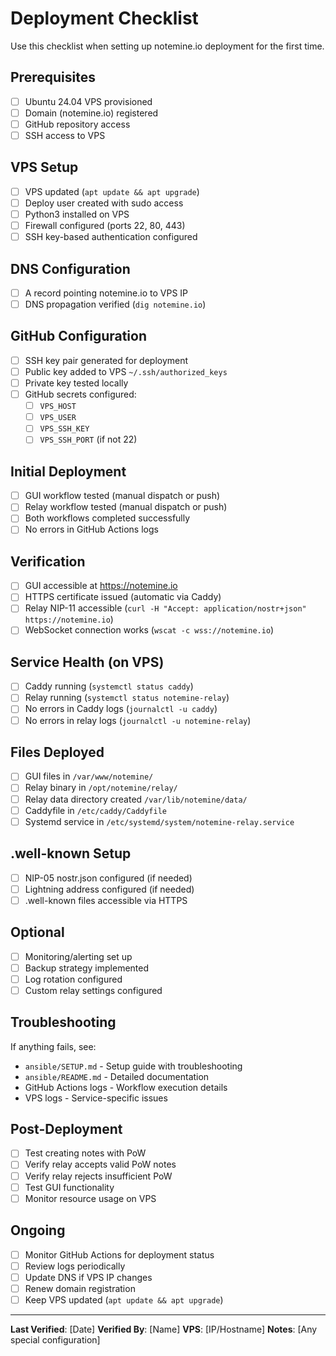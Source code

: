 # Deployment Checklist

Use this checklist when setting up notemine.io deployment for the first time.

## Prerequisites

- [ ] Ubuntu 24.04 VPS provisioned
- [ ] Domain (notemine.io) registered
- [ ] GitHub repository access
- [ ] SSH access to VPS

## VPS Setup

- [ ] VPS updated (`apt update && apt upgrade`)
- [ ] Deploy user created with sudo access
- [ ] Python3 installed on VPS
- [ ] Firewall configured (ports 22, 80, 443)
- [ ] SSH key-based authentication configured

## DNS Configuration

- [ ] A record pointing notemine.io to VPS IP
- [ ] DNS propagation verified (`dig notemine.io`)

## GitHub Configuration

- [ ] SSH key pair generated for deployment
- [ ] Public key added to VPS `~/.ssh/authorized_keys`
- [ ] Private key tested locally
- [ ] GitHub secrets configured:
  - [ ] `VPS_HOST`
  - [ ] `VPS_USER`
  - [ ] `VPS_SSH_KEY`
  - [ ] `VPS_SSH_PORT` (if not 22)

## Initial Deployment

- [ ] GUI workflow tested (manual dispatch or push)
- [ ] Relay workflow tested (manual dispatch or push)
- [ ] Both workflows completed successfully
- [ ] No errors in GitHub Actions logs

## Verification

- [ ] GUI accessible at https://notemine.io
- [ ] HTTPS certificate issued (automatic via Caddy)
- [ ] Relay NIP-11 accessible (`curl -H "Accept: application/nostr+json" https://notemine.io`)
- [ ] WebSocket connection works (`wscat -c wss://notemine.io`)

## Service Health (on VPS)

- [ ] Caddy running (`systemctl status caddy`)
- [ ] Relay running (`systemctl status notemine-relay`)
- [ ] No errors in Caddy logs (`journalctl -u caddy`)
- [ ] No errors in relay logs (`journalctl -u notemine-relay`)

## Files Deployed

- [ ] GUI files in `/var/www/notemine/`
- [ ] Relay binary in `/opt/notemine/relay/`
- [ ] Relay data directory created `/var/lib/notemine/data/`
- [ ] Caddyfile in `/etc/caddy/Caddyfile`
- [ ] Systemd service in `/etc/systemd/system/notemine-relay.service`

## .well-known Setup

- [ ] NIP-05 nostr.json configured (if needed)
- [ ] Lightning address configured (if needed)
- [ ] .well-known files accessible via HTTPS

## Optional

- [ ] Monitoring/alerting set up
- [ ] Backup strategy implemented
- [ ] Log rotation configured
- [ ] Custom relay settings configured

## Troubleshooting

If anything fails, see:
- `ansible/SETUP.md` - Setup guide with troubleshooting
- `ansible/README.md` - Detailed documentation
- GitHub Actions logs - Workflow execution details
- VPS logs - Service-specific issues

## Post-Deployment

- [ ] Test creating notes with PoW
- [ ] Verify relay accepts valid PoW notes
- [ ] Verify relay rejects insufficient PoW
- [ ] Test GUI functionality
- [ ] Monitor resource usage on VPS

## Ongoing

- [ ] Monitor GitHub Actions for deployment status
- [ ] Review logs periodically
- [ ] Update DNS if VPS IP changes
- [ ] Renew domain registration
- [ ] Keep VPS updated (`apt update && apt upgrade`)

---

**Last Verified**: [Date]
**Verified By**: [Name]
**VPS**: [IP/Hostname]
**Notes**: [Any special configuration]
